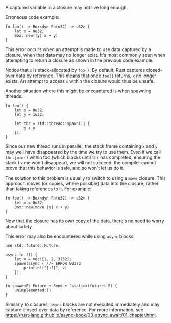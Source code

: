 A captured variable in a closure may not live long enough.

Erroneous code example:

```compile_fail,E0373
fn foo() -> Box<dyn Fn(u32) -> u32> {
    let x = 0u32;
    Box::new(|y| x + y)
}
```

This error occurs when an attempt is made to use data captured by a closure,
when that data may no longer exist. It's most commonly seen when attempting to
return a closure as shown in the previous code example.

Notice that `x` is stack-allocated by `foo()`. By default, Rust captures
closed-over data by reference. This means that once `foo()` returns, `x` no
longer exists. An attempt to access `x` within the closure would thus be
unsafe.

Another situation where this might be encountered is when spawning threads:

```compile_fail,E0373
fn foo() {
    let x = 0u32;
    let y = 1u32;

    let thr = std::thread::spawn(|| {
        x + y
    });
}
```

Since our new thread runs in parallel, the stack frame containing `x` and `y`
may well have disappeared by the time we try to use them. Even if we call
`thr.join()` within foo (which blocks until `thr` has completed, ensuring the
stack frame won't disappear), we will not succeed: the compiler cannot prove
that this behavior is safe, and so won't let us do it.

The solution to this problem is usually to switch to using a `move` closure.
This approach moves (or copies, where possible) data into the closure, rather
than taking references to it. For example:

```
fn foo() -> Box<dyn Fn(u32) -> u32> {
    let x = 0u32;
    Box::new(move |y| x + y)
}
```

Now that the closure has its own copy of the data, there's no need to worry
about safety.

This error may also be encountered while using `async` blocks:

```compile_fail,E0373,edition2018
use std::future::Future;

async fn f() {
    let v = vec![1, 2, 3i32];
    spawn(async { //~ ERROR E0373
        println!("{:?}", v)
    });
}

fn spawn<F: Future + Send + 'static>(future: F) {
    unimplemented!()
}
```

Similarly to closures, `async` blocks are not executed immediately and may
capture closed-over data by reference. For more information, see
<https://rust-lang.github.io/async-book/03_async_await/01_chapter.html>.
